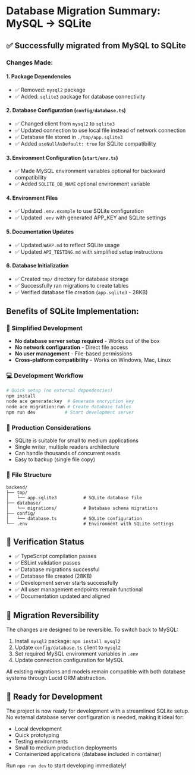 # Database Migration Summary: MySQL → SQLite

## ✅ Successfully migrated from MySQL to SQLite

### Changes Made:

#### 1. **Package Dependencies**
- ✅ Removed: `mysql2` package
- ✅ Added: `sqlite3` package for database connectivity

#### 2. **Database Configuration** (`config/database.ts`)
- ✅ Changed client from `mysql2` to `sqlite3`
- ✅ Updated connection to use local file instead of network connection
- ✅ Database file stored in `./tmp/app.sqlite3`
- ✅ Added `useNullAsDefault: true` for SQLite compatibility

#### 3. **Environment Configuration** (`start/env.ts`)
- ✅ Made MySQL environment variables optional for backward compatibility
- ✅ Added `SQLITE_DB_NAME` optional environment variable

#### 4. **Environment Files**
- ✅ Updated `.env.example` to use SQLite configuration
- ✅ Updated `.env` with generated APP_KEY and SQLite settings

#### 5. **Documentation Updates**
- ✅ Updated `WARP.md` to reflect SQLite usage
- ✅ Updated `API_TESTING.md` with simplified setup instructions

#### 6. **Database Initialization**
- ✅ Created `tmp/` directory for database storage
- ✅ Successfully ran migrations to create tables
- ✅ Verified database file creation (`app.sqlite3` - 28KB)

## Benefits of SQLite Implementation:

### 🚀 **Simplified Development**
- **No database server setup required** - Works out of the box
- **No network configuration** - Direct file access
- **No user management** - File-based permissions
- **Cross-platform compatibility** - Works on Windows, Mac, Linux

### 💻 **Development Workflow**
```bash
# Quick setup (no external dependencies)
npm install
node ace generate:key  # Generate encryption key
node ace migration:run # Create database tables
npm run dev           # Start development server
```

### 🔧 **Production Considerations**
- SQLite is suitable for small to medium applications
- Single writer, multiple readers architecture
- Can handle thousands of concurrent reads
- Easy to backup (single file copy)

### 📁 **File Structure**
```
backend/
├── tmp/
│   └── app.sqlite3          # SQLite database file
├── database/
│   └── migrations/          # Database schema migrations
├── config/
│   └── database.ts          # SQLite configuration
└── .env                     # Environment with SQLite settings
```

## 🧪 **Verification Status**

- ✅ TypeScript compilation passes
- ✅ ESLint validation passes  
- ✅ Database migrations successful
- ✅ Database file created (28KB)
- ✅ Development server starts successfully
- ✅ All user management endpoints remain functional
- ✅ Documentation updated and aligned

## 🔄 **Migration Reversibility**

The changes are designed to be reversible. To switch back to MySQL:

1. Install `mysql2` package: `npm install mysql2`
2. Update `config/database.ts` client to `mysql2`
3. Set required MySQL environment variables in `.env`
4. Update connection configuration for MySQL

All existing migrations and models remain compatible with both database systems through Lucid ORM abstraction.

## 🎯 **Ready for Development**

The project is now ready for development with a streamlined SQLite setup. No external database server configuration is needed, making it ideal for:

- Local development
- Quick prototyping
- Testing environments  
- Small to medium production deployments
- Containerized applications (database included in container)

Run `npm run dev` to start developing immediately!
